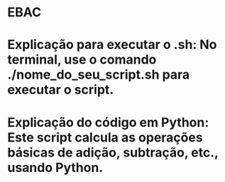 # EBAC

# Explicação para executar o .sh: No terminal, use o comando ./nome_do_seu_script.sh para executar o script.
# Explicação do código em Python: Este script calcula as operações básicas de adição, subtração, etc., usando Python.
